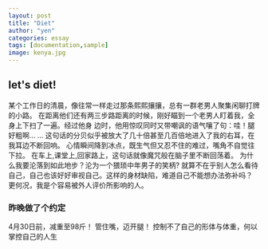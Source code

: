 ```yaml
---
layout: post
title: "Diet"
author: "yen"
categories: essay
tags: [documentation,sample]
image: kenya.jpg
---
```

## let's diet!  
某个工作日的清晨，像往常一样走过那条熙熙攘攘，总有一群老男人聚集闲聊打牌的小路。
在距离他们还有两三步路距离的时候，刚好瞄到一个老男人盯着我，全身上下扫了一遍。经过他身
边时，他用惊叹同时又带嘲讽的语气嚷了句：哇！腿好粗啊... ...
这句话的分贝似乎被放大了几十倍甚至几百倍地进入了我的右耳，在我耳边不断回响。
心情瞬间降到冰点，既生气但又忍不住的难过，嘴角不自觉往下拉。
在车上,课堂上,回家路上，这句话就像魔咒般在脑子里不断回荡着。
为什么我要沦落到如此地步？沦为一个猥琐中年男子的笑柄?
就算不在乎别人怎么看待自己，自己也该好好审视自己。这样的身材缺陷，难道自己不能想办法弥补吗？
更何况，我是个容易被外人评价所影响的人。

### 昨晚做了个约定
4月30日前，减重至98斤！
管住嘴，迈开腿！
控制不了自己的形体与体重，何以掌控自己的人生
